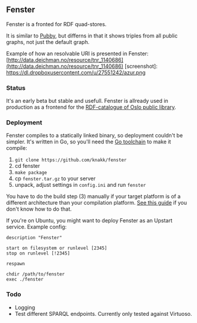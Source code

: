 ## Fenster
Fenster is a fronted for RDF quad-stores.

It is similar to [Pubby](http://wifo5-03.informatik.uni-mannheim.de/pubby/), but differns in that it shows triples from all public graphs, not just the default graph.

Example of how an resolvable URI is presented in Fenster: [http://data.deichman.no/resource/tnr_1140686](http://data.deichman.no/resource/tnr_1140686)
[screenshot]: https://dl.dropboxusercontent.com/u/27551242/azur.png

### Status
It's an early beta but stable and usefull. Fenster is allready used in production as a frontend for the [RDF-catalogue of Oslo public library](http://data.deichman.no).

### Deployment
Fenster compiles to a statically linked binary, so deployment couldn't be simpler. It's written in Go, so you'll need the [Go toolchain](http://golang.org) to make it compile:
1. `git clone https://github.com/knakk/fenster`
2. cd fenster
3. `make package`
4. cp `fenster.tar.gz` to your server
5. unpack, adjust settings in `config.ini` and run `fenster`

You have to do the build step (3) manually if your target platform is of a different architecture than your compilation platform.
[See this guide](http://dave.cheney.net/2012/09/08/an-introduction-to-cross-compilation-with-go) if you don't know how to do that.

If you're on Ubuntu, you might want to deploy Fenster as an Upstart service. Example config:
```upstart
description "Fenster"

start on filesystem or runlevel [2345]
stop on runlevel [!2345]

respawn

chdir /path/to/fenster
exec ./fenster
```

### Todo
* Logging
* Test different SPARQL endpoints. Currently only tested against Virtuoso.